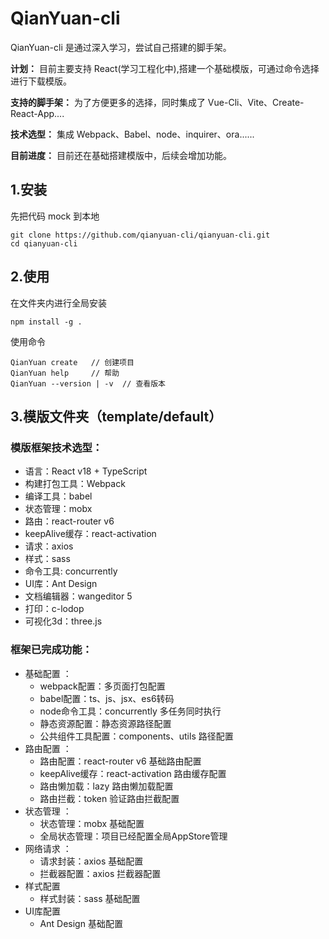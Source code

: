 # QianYuan-cli

QianYuan-cli 是通过深入学习，尝试自己搭建的脚手架。

**计划：** 目前主要支持 React(学习工程化中),搭建一个基础模版，可通过命令选择进行下载模版。  

**支持的脚手架：** 为了方便更多的选择，同时集成了 Vue-Cli、Vite、Create-React-App....

**技术选型：** 集成 Webpack、Babel、node、inquirer、ora...... 

**目前进度：** 目前还在基础搭建模版中，后续会增加功能。

## 1.安装

先把代码 mock 到本地

```
git clone https://github.com/qianyuan-cli/qianyuan-cli.git
cd qianyuan-cli
```

## 2.使用

在文件夹内进行全局安装

```
npm install -g .
```

使用命令

```
QianYuan create   // 创建项目
QianYuan help     // 帮助
QianYuan --version | -v  // 查看版本

```
## 3.模版文件夹（template/default）

### 模版框架技术选型：
- 语言：React v18 + TypeScript
- 构建打包工具：Webpack
- 编译工具：babel
- 状态管理：mobx
- 路由：react-router v6 
- keepAlive缓存：react-activation
- 请求：axios
- 样式：sass 
- 命令工具: concurrently
- UI库：Ant Design
- 文档编辑器：wangeditor 5
- 打印：c-lodop
- 可视化3d：three.js
### 框架已完成功能：
- 基础配置 ：
    - webpack配置：多页面打包配置
    - babel配置：ts、js、jsx、es6转码
    - node命令工具：concurrently 多任务同时执行
    - 静态资源配置：静态资源路径配置
    - 公共组件工具配置：components、utils 路径配置
- 路由配置 ：
    - 路由配置：react-router v6 基础路由配置
    - keepAlive缓存：react-activation 路由缓存配置
    - 路由懒加载：lazy 路由懒加载配置
    - 路由拦截：token 验证路由拦截配置
- 状态管理 ：
    - 状态管理：mobx 基础配置
    - 全局状态管理：项目已经配置全局AppStore管理
- 网络请求 ：
    - 请求封装：axios 基础配置
    - 拦截器配置：axios 拦截器配置
- 样式配置
    - 样式封装：sass 基础配置
- UI库配置
    - Ant Design 基础配置






